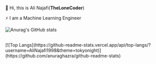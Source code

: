 <!--
**AliNajafi1998/AliNajafi1998** is a ✨ _special_ ✨ repository because its `README.md` (this file) appears on your GitHub profile.

Here are some ideas to get you started:

- 🔭 I’m currently working on ...
- 🌱 I’m currently learning ...
- 👯 I’m looking to collaborate on ...
- 🤔 I’m looking for help with ...
- 💬 Ask me about ...
- 📫 How to reach me: ...
- 😄 Pronouns: ...
- ⚡ Fun fact: ...
-->

🌱 Hi, this is Ali Najafi(**TheLoneCoder**)

⚡ I am a Machine Learning Engineer

![Anurag's GitHub stats](https://github-readme-stats.vercel.app/api?username=AliNajafi1998&show_icons=true&count_private=true&theme=tokyonight)

<br>
[![Top Langs](https://github-readme-stats.vercel.app/api/top-langs/?username=AliNajafi1998&theme=tokyonight)](https://github.com/anuraghazra/github-readme-stats)

